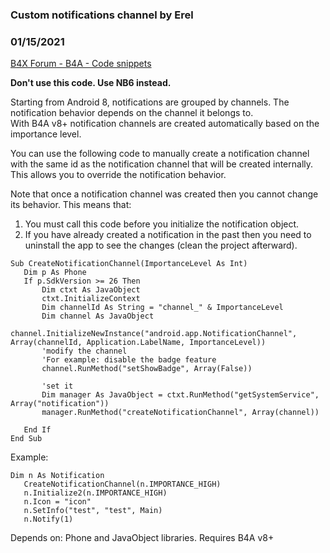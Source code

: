 ### Custom notifications channel by Erel
### 01/15/2021
[B4X Forum - B4A - Code snippets](https://www.b4x.com/android/forum/threads/91634/)

**Don't use this code. Use NB6 instead.**  
  
Starting from Android 8, notifications are grouped by channels. The notification behavior depends on the channel it belongs to.  
With B4A v8+ notification channels are created automatically based on the importance level.  
  
You can use the following code to manually create a notification channel with the same id as the notification channel that will be created internally. This allows you to override the notification behavior.  
  
Note that once a notification channel was created then you cannot change its behavior. This means that:  
  
1. You must call this code before you initialize the notification object.  
2. If you have already created a notification in the past then you need to uninstall the app to see the changes (clean the project afterward).  
  

```B4X
Sub CreateNotificationChannel(ImportanceLevel As Int)  
   Dim p As Phone  
   If p.SdkVersion >= 26 Then  
       Dim ctxt As JavaObject  
       ctxt.InitializeContext  
       Dim channelId As String = "channel_" & ImportanceLevel  
       Dim channel As JavaObject  
       channel.InitializeNewInstance("android.app.NotificationChannel", Array(channelId, Application.LabelName, ImportanceLevel))  
       'modify the channel  
       'For example: disable the badge feature  
       channel.RunMethod("setShowBadge", Array(False))  
        
       'set it  
       Dim manager As JavaObject = ctxt.RunMethod("getSystemService", Array("notification"))  
       manager.RunMethod("createNotificationChannel", Array(channel))  
        
   End If  
End Sub
```

  
  
Example:  

```B4X
Dim n As Notification  
   CreateNotificationChannel(n.IMPORTANCE_HIGH)  
   n.Initialize2(n.IMPORTANCE_HIGH)  
   n.Icon = "icon"  
   n.SetInfo("test", "test", Main)  
   n.Notify(1)
```

  
Depends on: Phone and JavaObject libraries. Requires B4A v8+